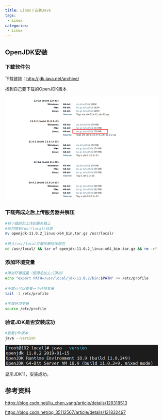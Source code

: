 ```yaml
---
title: Linux下安装Java
tags:
 - Linux
categories: 
 - Linux
---
```




## OpenJDK安装

### 下载软件包

下载链接：http://jdk.java.net/archive/

找到自己要下载的OpenJDK版本

![image-20240907201149661](Linux下安装Java.assets/image-20240907201149661.png)

### 下载完成之后上传服务器并解压

~~~sh
#将下载的包上传到服务器上
#将包放到/usr/local/目录
mv openjdk-11.0.2_linux-x64_bin.tar.gz /usr/local/

#进入/usr/local并解压删除压缩包
cd /usr/local/ && tar xf openjdk-11.0.2_linux-x64_bin.tar.gz && rm -rf openjdk-11.0.2_linux-x64_bin.tar.gz
~~~

### 添加环境变量

~~~sh
#添加环境变量（使用追加方式添加）
echo "export PATH=/usr/local/jdk-11.0.2/bin:$PATH" >> /etc/profile

#不放心可以查看一下环境变量
tail -1 /etc/profile

#生效环境变量
source /etc/profile
~~~

### 验证JDK是否安装成功

~~~sh
#查看jdk版本
java --version
~~~

![image-20240907201848702](Linux下安装Java.assets/image-20240907201848702.png)

显示JDK11，安装成功。

## 参考资料

https://blog.csdn.net/liu_chen_yang/article/details/129318513


https://blog.csdn.net/qq_35112567/article/details/131832497